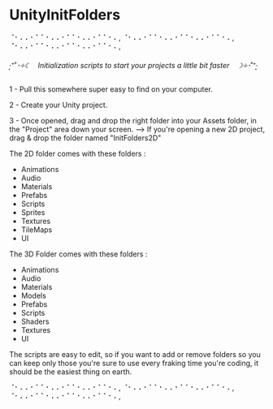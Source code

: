 # UnityInitFolders

⠈⠂⠄⠄⠂⠁⠁⠂⠄⠄⠂⠁⠁⠂⠄⠄⠂⠁⠁⠂⠄, ⠈⠂⠄⠄⠂⠁⠁⠂⠄⠄⠂⠁⠁⠂⠄⠄⠂⠁⠁⠂⠄, ⠈⠂⠄⠄⠂⠁⠁⠂⠄⠄⠂⠁⠁⠂⠄⠄⠂⠁⠁⠂⠄,

‧͙⁺˚*･༓☾　Initialization scripts to start your projects a little bit faster　☽༓･*˚⁺‧͙


1 - Pull this somewhere super easy to find on your computer.

2 - Create your Unity project.

3 - Once opened, drag and drop the right folder into your Assets folder, in the "Project" area down your screen.
    --> If you're opening a new 2D project, drag & drop the folder named "InitFolders2D"

The 2D folder comes with these folders : 
  - Animations
  - Audio
  - Materials
  - Prefabs
  - Scripts
  - Sprites
  - Textures
  - TileMaps
  - UI

The 3D Folder comes with these folders : 
  - Animations
  - Audio
  - Materials
  - Models
  - Prefabs
  - Scripts
  - Shaders
  - Textures
  - UI

The scripts are easy to edit, 
so if you want to add or remove folders so you can keep only 
those you're sure to use every fraking time you're coding, 
it should be the easiest thing on earth. 

⠈⠂⠄⠄⠂⠁⠁⠂⠄⠄⠂⠁⠁⠂⠄⠄⠂⠁⠁⠂⠄, ⠈⠂⠄⠄⠂⠁⠁⠂⠄⠄⠂⠁⠁⠂⠄⠄⠂⠁⠁⠂⠄, ⠈⠂⠄⠄⠂⠁⠁⠂⠄⠄⠂⠁⠁⠂⠄⠄⠂⠁⠁⠂⠄, 
